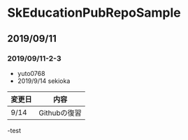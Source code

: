 # SkEducationPubRepoSample

## 2019/09/11
### 2019/09/11-2-3
- yuto0768
- 2019/9/14 sekioka

|変更日|内容|
|-----|-----|
|9/14|Githubの復習|

-test
